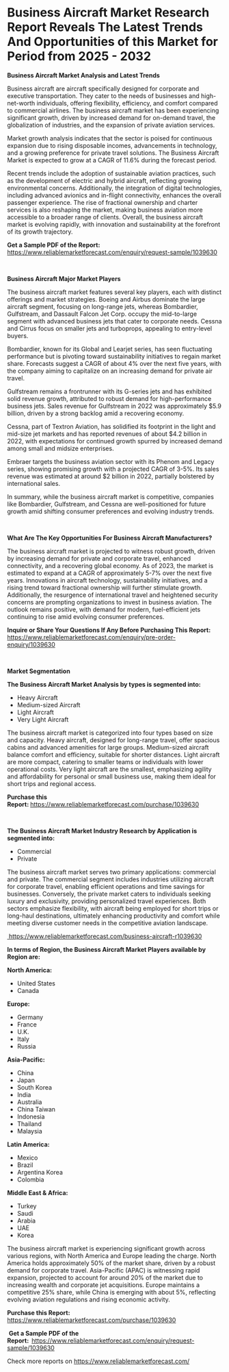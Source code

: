 <p><h1>Business Aircraft Market Research Report Reveals The Latest Trends And Opportunities of this Market for Period from 2025 - 2032</h1></p><p><strong>Business Aircraft Market Analysis and Latest Trends</strong></p>
<p><p>Business aircraft are aircraft specifically designed for corporate and executive transportation. They cater to the needs of businesses and high-net-worth individuals, offering flexibility, efficiency, and comfort compared to commercial airlines. The business aircraft market has been experiencing significant growth, driven by increased demand for on-demand travel, the globalization of industries, and the expansion of private aviation services.</p><p>Market growth analysis indicates that the sector is poised for continuous expansion due to rising disposable incomes, advancements in technology, and a growing preference for private travel solutions. The Business Aircraft Market is expected to grow at a CAGR of 11.6% during the forecast period. </p><p>Recent trends include the adoption of sustainable aviation practices, such as the development of electric and hybrid aircraft, reflecting growing environmental concerns. Additionally, the integration of digital technologies, including advanced avionics and in-flight connectivity, enhances the overall passenger experience. The rise of fractional ownership and charter services is also reshaping the market, making business aviation more accessible to a broader range of clients. Overall, the business aircraft market is evolving rapidly, with innovation and sustainability at the forefront of its growth trajectory.</p></p>
<p><strong>Get a Sample PDF of the Report:&nbsp;</strong> <a href="https://www.reliablemarketforecast.com/enquiry/request-sample/1039630?utm_campaign=2932&utm_medium=2&utm_source=Github&utm_content=ia&utm_term=30032025&utm_id=business-aircraft">https://www.reliablemarketforecast.com/enquiry/request-sample/1039630</a></p>
<p>&nbsp;</p>
<p><strong>Business Aircraft Major Market Players</strong></p>
<p><p>The business aircraft market features several key players, each with distinct offerings and market strategies. Boeing and Airbus dominate the large aircraft segment, focusing on long-range jets, whereas Bombardier, Gulfstream, and Dassault Falcon Jet Corp. occupy the mid-to-large segment with advanced business jets that cater to corporate needs. Cessna and Cirrus focus on smaller jets and turboprops, appealing to entry-level buyers. </p><p>Bombardier, known for its Global and Learjet series, has seen fluctuating performance but is pivoting toward sustainability initiatives to regain market share. Forecasts suggest a CAGR of about 4% over the next five years, with the company aiming to capitalize on an increasing demand for private air travel. </p><p>Gulfstream remains a frontrunner with its G-series jets and has exhibited solid revenue growth, attributed to robust demand for high-performance business jets. Sales revenue for Gulfstream in 2022 was approximately $5.9 billion, driven by a strong backlog amid a recovering economy.</p><p>Cessna, part of Textron Aviation, has solidified its footprint in the light and mid-size jet markets and has reported revenues of about $4.2 billion in 2022, with expectations for continued growth spurred by increased demand among small and midsize enterprises.</p><p>Embraer targets the business aviation sector with its Phenom and Legacy series, showing promising growth with a projected CAGR of 3-5%. Its sales revenue was estimated at around $2 billion in 2022, partially bolstered by international sales.</p><p>In summary, while the business aircraft market is competitive, companies like Bombardier, Gulfstream, and Cessna are well-positioned for future growth amid shifting consumer preferences and evolving industry trends.</p></p>
<p>&nbsp;</p>
<p><strong>What Are The Key Opportunities For Business Aircraft Manufacturers?</strong></p>
<p><p>The business aircraft market is projected to witness robust growth, driven by increasing demand for private and corporate travel, enhanced connectivity, and a recovering global economy. As of 2023, the market is estimated to expand at a CAGR of approximately 5-7% over the next five years. Innovations in aircraft technology, sustainability initiatives, and a rising trend toward fractional ownership will further stimulate growth. Additionally, the resurgence of international travel and heightened security concerns are prompting organizations to invest in business aviation. The outlook remains positive, with demand for modern, fuel-efficient jets continuing to rise amid evolving consumer preferences.</p></p>
<p><strong>Inquire or Share Your Questions If Any Before Purchasing This Report:</strong> <a href="https://www.reliablemarketforecast.com/enquiry/pre-order-enquiry/1039630?utm_campaign=2932&utm_medium=2&utm_source=Github&utm_content=ia&utm_term=30032025&utm_id=business-aircraft">https://www.reliablemarketforecast.com/enquiry/pre-order-enquiry/1039630</a></p>
<p>&nbsp;</p>
<p><strong>Market Segmentation</strong></p>
<p><strong>The Business Aircraft Market Analysis by types is segmented into:</strong></p>
<p><ul><li>Heavy Aircraft</li><li>Medium-sized Aircraft</li><li>Light Aircraft</li><li>Very Light Aircraft</li></ul></p>
<p><p>The business aircraft market is categorized into four types based on size and capacity. Heavy aircraft, designed for long-range travel, offer spacious cabins and advanced amenities for large groups. Medium-sized aircraft balance comfort and efficiency, suitable for shorter distances. Light aircraft are more compact, catering to smaller teams or individuals with lower operational costs. Very light aircraft are the smallest, emphasizing agility and affordability for personal or small business use, making them ideal for short trips and regional access.</p></p>
<p><strong>Purchase this Report:&nbsp;</strong><a href="https://www.reliablemarketforecast.com/purchase/1039630?utm_campaign=2932&utm_medium=2&utm_source=Github&utm_content=ia&utm_term=30032025&utm_id=business-aircraft">https://www.reliablemarketforecast.com/purchase/1039630</a></p>
<p>&nbsp;</p>
<p><strong>The Business Aircraft Market Industry Research by Application is segmented into:</strong></p>
<p><ul><li>Commercial</li><li>Private</li></ul></p>
<p><p>The business aircraft market serves two primary applications: commercial and private. The commercial segment includes industries utilizing aircraft for corporate travel, enabling efficient operations and time savings for businesses. Conversely, the private market caters to individuals seeking luxury and exclusivity, providing personalized travel experiences. Both sectors emphasize flexibility, with aircraft being employed for short trips or long-haul destinations, ultimately enhancing productivity and comfort while meeting diverse customer needs in the competitive aviation landscape.</p></p>
<p><a href="https://www.reliablemarketforecast.com/business-aircraft-r1039630?utm_campaign=2932&utm_medium=2&utm_source=Github&utm_content=ia&utm_term=30032025&utm_id=business-aircraft">&nbsp;https://www.reliablemarketforecast.com/business-aircraft-r1039630</a></p>
<p><strong>In terms of Region, the Business Aircraft Market Players available by Region are:</strong></p>
<p>
    <p> <strong> North America: </strong>
        <ul>
            <li>United States</li>
            <li>Canada</li>
        </ul>
        </p> 
    <p> <strong> Europe: </strong>
        <ul>
            <li>Germany</li>
            <li>France</li>
            <li>U.K.</li>
            <li>Italy</li>
            <li>Russia</li>
        </ul>
        </p> 
    <p> <strong> Asia-Pacific: </strong>
        <ul>
            <li>China</li>
            <li>Japan</li>
            <li>South Korea</li>
            <li>India</li>
            <li>Australia</li>
            <li>China Taiwan</li>
            <li>Indonesia</li>
            <li>Thailand</li>
            <li>Malaysia</li>
        </ul>
        </p> 
    <p> <strong> Latin America: </strong>
        <ul>
            <li>Mexico</li>
            <li>Brazil</li>
            <li>Argentina Korea</li>
            <li>Colombia</li>
        </ul>
        </p> 
    <p> <strong> Middle East & Africa: </strong>
        <ul>
            <li>Turkey</li>
            <li>Saudi</li>
            <li>Arabia</li>
            <li>UAE</li>
            <li>Korea</li>
        </ul>
    </p>
    </p>
<p><p>The business aircraft market is experiencing significant growth across various regions, with North America and Europe leading the charge. North America holds approximately 50% of the market share, driven by a robust demand for corporate travel. Asia-Pacific (APAC) is witnessing rapid expansion, projected to account for around 20% of the market due to increasing wealth and corporate jet acquisitions. Europe maintains a competitive 25% share, while China is emerging with about 5%, reflecting evolving aviation regulations and rising economic activity.</p></p>
<p><strong>Purchase this Report: </strong><a href="https://www.reliablemarketforecast.com/purchase/1039630?utm_campaign=2932&utm_medium=2&utm_source=Github&utm_content=ia&utm_term=30032025&utm_id=business-aircraft">https://www.reliablemarketforecast.com/purchase/1039630</a></p>
<p>&nbsp;<strong>Get a Sample PDF of the Report:&nbsp;&nbsp;</strong><a href="https://www.reliablemarketforecast.com/enquiry/request-sample/1039630?utm_campaign=2932&utm_medium=2&utm_source=Github&utm_content=ia&utm_term=30032025&utm_id=business-aircraft">https://www.reliablemarketforecast.com/enquiry/request-sample/1039630</a></p>
<p><strong></strong></p>
<p>Check more reports on <a href="https://www.reliablemarketforecast.com/?utm_campaign=2932&utm_medium=2&utm_source=Github&utm_content=ia&utm_term=30032025&utm_id=business-aircraft">https://www.reliablemarketforecast.com/</a></p>